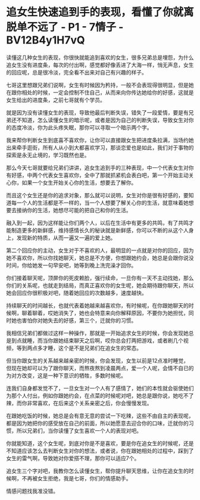 # 追女生快速追到手的表现，看懂了你就离脱单不远了 - P1 - 7情子 - BV12B4y1H7vQ

读懂这几种女生的表现，你很快就能追到喜欢的女生，很多兄弟总是埋怨，为什么追女生没有进度条，每次的付出啊，感觉都好像丢进了大海一样，悄无声息，女生的回应呢，总是很冷淡，完全看不出来对自己有兴趣的样子。

七哥这里想跟兄弟们说啊，女生有时候因为矜持，一般不会表现得很明显，但是她在跟你相处的时候，一定会控制不住自己，从而来向你传达她给你的好感，这就是女生给出的进度条，之前七哥就有个学员。

就是因为没有读懂女生的表现，导致他最后判断失误，错失了一段爱情，要是有兄弟还不知道，怎么读懂女生的暗示呢，或者是因为自己的判断失误，导致女生对你的态度冷淡，你为此头疼失眠，那你可以寻取一个暗示两个字。

我来帮你判断女生到底喜不喜欢你，让你可以直接跟女生把进度条拉满，当场约她出来牵手逛街，所有人从小到大都喜欢学习，那谈恋爱也是如此，我们对于事物的探索是永无止境的，学习既然也是。

那么今天七哥就要给兄弟们讲讲，追女生追到手的三种表现，中一个代表女生对你有好感，中两个代表女生喜欢你，全中了那就抓紧机会表白吧，第一个开始主动关心你，如果一个女生开始关心你的生活，想要去了解你。

而且这个女生还是你的追求对象，那么就可以说明，女生对你是很有好感的，要知道每一个人的生活都是不一样的，当一个人想要了解关心你的生活，就意味着她想要去接纳你的生活，她想尽可能的把自己和你的生活。

融入到一起，因为这样能让你们两个人，以后在生活中有更多的共鸣，有了共鸣才能制造更多的新鲜感，维持感情长久的秘诀就是新鲜感，你可以不断的从这个人身上，发现新的特质，从而一遍又一遍的爱上她。

第二个回应你的主动，女生对于不喜欢的人，最明显的一点就是对你的回应，因为她不喜欢你，所以你找她聊天，她总是不方便，你想跟她约会，她总是会跟你说没时间，你给她发一句早安吧，她等到晚上洗完澡才回你。

你们接着聊天呢，顶屏你的死皮赖脸，强行续命，一旦你有一天不主动找她，那么你们的关系呢，也就走到结局，而真正喜欢你的女生呢，她会期待跟你聊天，所以她会回应你很积极对吧，随着她回应的次数越多，速度越快。

持续聊天的时间越长，也就代表着她越来越喜欢你，有时候呢，在你跟她聊天的时候啊，聊着聊着，哎她消失了，她也会特意来向你解释原因，不要你为她担忧，同时她也害怕你对她失去的好感，第三个，迁就你的习惯。

我相信兄弟们都做过这样一种操作，那就是一开始追求女生的时候，你会发现她总是到点就睡，而当你跟她结束聊天之后啊，哎你总会打两把游戏，或者刷几个视频，等到两点多才睡，这个是不是兄弟们在追女生的常态。

但当你跟女生的关系越来越亲密的时候，你会发现，女生以前是12点准时睡觉，但现在她却可以为了跟你聊天，而熬夜熬到凌晨两点，爱一个人呢，会情不自已的为对方改变，这是一种下意识的牺牲，多数时候呢。

连我们自身都发觉不了，一旦女生对一个人有了感情了，她们的本性就会驱使她们为那个人付出，例如你跟她约会，在点菜的时候呢对吧，她总是跟你说，她吃不了辣，而你非常喜欢，在后来这个关系亲密之后，你会慢慢发现。

在跟她吃饭的时候，她总是会有意无意的尝试一下吃辣，这些不由自主的表现呢，都是因为她把你的感受放在自己的前面，所以她愿意去迎合你的口味，迁就你的习惯，所以兄弟们，当你读懂了女生喜欢一个人的表现对吧。

你就能知道，这个女生呢，到底对你是不是喜欢，要是你在追女生的时候呢，还是不知道应该怎么去判断女生对你的想法，或者说，你在跟她相处的过程中，踩到了女生的雷气啊，导致她对你爱搭不理，那你可以适应7个。

追女生三个字对吧，我教你怎么读懂女生，帮你提升聊天思维，让你在追女生的时候啊，不再被女生拒绝，我是七哥，你们的情感助手。

情感问题找我准没错。